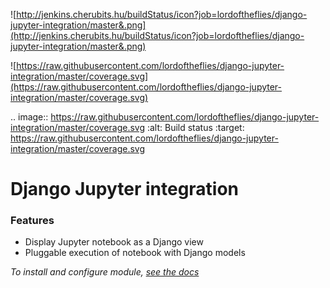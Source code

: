 ![http://jenkins.cherubits.hu/buildStatus/icon?job=lordoftheflies/django-jupyter-integration/master&.png](http://jenkins.cherubits.hu/buildStatus/icon?job=lordoftheflies/django-jupyter-integration/master&.png)

![https://raw.githubusercontent.com/lordoftheflies/django-jupyter-integration/master/coverage.svg](https://raw.githubusercontent.com/lordoftheflies/django-jupyter-integration/master/coverage.svg)

.. image:: https://raw.githubusercontent.com/lordoftheflies/django-jupyter-integration/master/coverage.svg
    :alt: Build status
    :target: https://raw.githubusercontent.com/lordoftheflies/django-jupyter-integration/master/coverage.svg

# Django Jupyter integration
### Features

- Display Jupyter notebook as a Django view
- Pluggable execution of notebook with Django models

_To install and configure module, [see the docs](https://github.com/lordoftheflies/django-jupyter-integration/blob/master/kryten-notebook/README.rst)_
